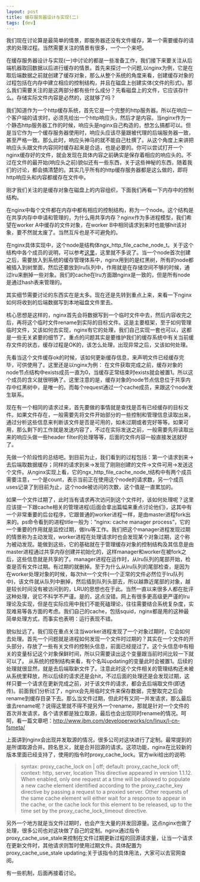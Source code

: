 ```yaml
---
layout: post
title: 缓存服务器设计与实现(二) 
tags: [dev]
---
```


我们现在讨论算是最简单的情景，即服务器还没有文件缓存，第一个需要缓存的请求的处理过程。当然需要关注的情景有很多，一个一个来吧。

在缓存服务器设计与实现(一)中讨论的都是一些准备工作，我们接下来要关注从后端机器取回数据以后进行缓存的情景。首先来探讨一个问题,以nginx为例，它是在取后端数据之前就创建了缓存对象，那么从整个系统的角度来看，创建缓存对象的过程包括在内存中建立相应的控制结构，并且在磁盘上创建实体(文件的形式)。那么我们需要关注的是这两部分都有些什么成分？先看磁盘上的文件，它应该存什么。存储实际文件内容是必然的，这就够了吗？

我们知道作为一个http缓存系统，首先它是一个完整的http服务器。所以在响应一个客户端的请求时，必须先给出一个http响应头，然后才是内容。当nginx作为一个静态http服务器工作的时候，响应头是nginx自己构造的，想怎么搞都可以。但是当它作为一个缓存服务器使用时，响应头应该尽量跟被代理的后端服务器一致，甚至严格一致。那么此时，响应头神马的就不能自己杜撰了。从这个角度上来讲把响应头头跟文件内容同时缓存起来是合适，也是必要的。你可以尝试打开一个nginx缓存好的文件，就会发现在具体内容之前确实是保存着相应的响应头的。不过在文件的最开始(响应头之前)貌似还有一些东西，关于这些神秘的东西，随着我们的讨论，都会搞清楚的。其实几乎所有的http缓存服务器都是这么做的，即将http响应头和内容都缓存在文件中。

刚才我们关注的是缓存对象在磁盘上的内容组织，下面我们再看一下内存中的控制结构。

在nginx中每个文件都在内存中都有相应的控制结构，称为一个node。这个结构是在共享内存中申请和管理的，为什么用共享内存？nginx作为多进程模型，我们希望在worker A中缓存的文件对象，在worker B中相同请求到来时也能够hit该对象，要不然就太废了。当然互斥也是不可避免的。

在nginx具体实现中，这个node是结构体ngx_http_file_cache_node_t。关于这个结构中各个成员的说明，可以参考[这里](http://www.pagefault.info/?p=375)，这里就不多说了。当一个node首次创建之后，需要放入到系统的缓存管理体系中，nginx用到的是红黑树，所有的node都被插入到树里面，然后还要放到lru队列中，作用就是在存储空间不够的时候，通过lru来删掉一些对象。我们的cache在lru方面跟nginx是一致的，但是所有node是通过hash表来管理的。

其实细节需要讨论的东西实在是太多。现在还是先转到重点上来，来看一下nginx如何将收到的后端数据写到本地磁盘文件里去。

核心思想是这样的，nginx首先会将数据写到一个临时文件中去，然后内容收完之后，再将这个临时文件rename到实际的目标文件。这是主要框架，至于如何管理临时文件，又该如何去实现，nginx有它的处理，我们自己实现一套也可以，这都是一些无关紧要的细节了。重点的问题其实是要维护我们的缓存系统中有关当前缓存文件的状态，缓存过程是OK的，该怎么处理，出现异常之后，又该如何处理。

先看当这个文件缓存ok的时候，该如何更新缓存信息，来声明文件已经缓存完毕，可供使用了。这里还是以nginx为例：
在文件获取完成之前，缓存对象的node节点结构中exists成员一直为0，当缓存正常结束时exists就会被置1。所以这个成员的含义就很明确了。这里注意的是，缓存对象的node节点信息位于共享内存中红黑树中，是唯一的。而每个request通过一个cache成员，来跟这个node发生联系。

现在有一个相同的请求过来，首先要做的事情就是查找是否有已经缓存的目标文件。如果文件存在，一般需要先将文件开始部分的一些控制和管理信息读取出来，通过分析这些信息来判断该文件是否是可用的，如未过期或者完好等等。如果可用，那么剩下的工作就是发送内容了，不过在实际发送之前，一般需要先将读取出来的响应头做一些header filter的处理等等，后面的文件内容一般直接发送就好了。

先做一个阶段性的总结吧。到目前为止，我们看到的过程包括：第一个请求到来->去后端取数据缓存；同样的请求到来->发现了刚刚创建的文件->文件可用->发送这个文件。从nginx实现上看，它的ngx_http_file_cache_node_t结构中有两个成员需要注意，一个是count，表示当前正在使用这个node的请求数，另一个成员uses记录了到目前为止，这个node被访问的次数，这个值是一直累加的。

如果一个文件过期了，此时当有请求再次访问到这个文件时，该如何处理呢？这里应该提一下跟cache相关的管理进程(后面会拿出篇幅来重点讨论他们)，这其中有一个非常重要的后台程序，它跟普通的worker进程一样，是由master进程fork出来的。ps命令看到的进程title一般为：“nginx: cache manager process”，它的一个重要的作用就是监控过期，做lru等工作。我们把这个manager进程发现过期的情景称为主动发现，worker进程在处理请求时也会发现某个对象过期，这个称为被动发现。能做到这些，它的基础就在于管理缓存对象的控制结构及其信息是由master进程通过共享内存创建并初始化的，这样manager和worker在被fork之后，这些信息就是共享的了。manager进程在运作时，从lru队列的尾部开始，检查是否有文件过期。有过期的就删掉。至于为什么从lru队列的尾部检查，是因为在worker处理对象的时候，每次hit一个文件(一个正常的文件必然位于lru队列中)，该文件就从队列中删掉，然后插到队列头部去，所以越靠近尾部的对象，越是较长时间没有被访问到的，LRU的思想也在于此。当然一直以来很多人都在批评这种处理，说它不科学不严谨。是的，这点没错。网上有很多更高级更严谨的lru理论及实现，但是在实际应用中我们不能死磕理论，往往需要结合系统复杂度，实现难易等各方面的考虑。我们自己的cache，包括squid，nginx都是用的这种最简单处理方式，而事实也表明：运行表现不错。

貌似扯远了。我们现在重点关注当worker进程发现了一个对象过期时，它会如何去处理。首先一个问题就是进程如何发现一个文件时过期的？其实在一个文件的开头部分，存放了一些有关文件的控制头信息，前面已经提过了。这个头信息中有相关的变量标记这个对象保鲜时间，所以只需要读出这个变量跟当前时间比较一下就可以了。
从系统的控制结构来看，有个名叫updating的变量此时会被置1。后续的处理就很显然，就是去后端取新文件了。注意此时这个文件相关的管理结构还未被从系统里释放，所以后续的请求还是会hit，不过后面的处理还是会发现过期，这样只要一个请求在更新完成之前，对于该文件的请求，都会去后端取文件(即透传)。前面我们分析过了，nginx会先用临时文件来保存数据，完整取完之后会rename到缓存目录下去。那么当文件过期，但此时有又同一并发请求，那么最后谁去rename呢？说得这里就不得不提另外一个rename，那就是针对一个文件的首次并发请求，各个请求都是独立取源，最后也会出现同时rename的情况。呵呵，看一篇文章吧：http://www.ibm.com/developerworks/cn/linux/l-cn-fsmeta/

上面讲到nginx会出现并发取源的情况，很多公司对这块进行了定制。最常提到的是所谓取源合并。顾名思义，就是合并回源的请求。这项功能，nginx在比较新的版本里面已经支持了，使用的指令时proxy_cache_lock。官方wiki给出的说明:

>syntax: proxy_cache_lock on | off;
>default: proxy_cache_lock off;
>context: http, server, location
>This directive appeared in version 1.1.12.
When enabled, only one request at a time will be allowed to populate a new cache element identified according to the proxy_cache_key directive by passing a request to a proxied server. Other requests of the same cache element will either wait for a response to appear in the cache, or the cache lock for this element to be released, up to the time set by the proxy_cache_lock_timeout directive.

另外一个地方就是当文件过期时，也会产生大量的并发回源量。这点nginx也做了处理，很多公司也对这块做了自己的定制。nginx通过指令proxy_cache_use_stale来控制在文件过期更新过程的回源请求量，让当一个请求在更新文件时，其他请求则暂时使用过期文件。具体配置为proxy_cache_use_stale updating;关于该指令的具体用法，大家可以去官网查阅。

有一些机制，后面再接着讨论。
